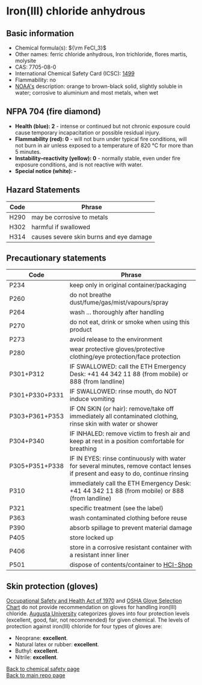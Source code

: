 # Iron(III) chloride anhydrous

## Basic information

- Chemical formula(s): ${\rm FeCl_3}$
- Other names: ferric chloride anhydrous, Iron trichloride, flores martis, molysite
- CAS: 7705-08-0
- International Chemical Safety Card (ICSC): [1499](https://inchem.org/documents/icsc/icsc/eics1499.htm)
- Flammability: no
- [NOAA's](https://cameochemicals.noaa.gov/chemical/8680) description: orange to brown-black solid, slightly soluble in water; corrosive to aluminium and most metals, when wet

## NFPA 704 (fire diamond)

- **Health (blue): 2** - intense or continued but not chronic exposure could cause temporary incapacitation or possible residual injury.
- **Flammability (red): 0** - will not burn under typical fire conditions, will not burn in air unless exposed to a temperature of 820 °C for more than 5 minutes.
- **Instability–reactivity (yellow): 0** - normally stable, even under fire exposure conditions, and is not reactive with water.
- **Special notice (white): -**

## Hazard Statements

| Code | Phrase                                  |
| ---- | --------------------------------------- |
| H290 | may be corrosive to metals              |
| H302 | harmful if swallowed                    |
| H314 | causes severe skin burns and eye damage |

## Precautionary statements

| Code           | Phrase                                                                                                                           |
| -------------- | -------------------------------------------------------------------------------------------------------------------------------- |
| P234           | keep only in original container/packaging                                                                                        |
| P260           | do not breathe dust/fume/gas/mist/vapours/spray                                                                                  |
| P264           | wash ... thoroughly after handling                                                                                               |
| P270           | do not eat, drink or smoke when using this product                                                                               |
| P273           | avoid release to the environment                                                                                                 |
| P280           | wear protective gloves/protective clothing/eye protection/face protection                                                        |
| P301+P312      | IF SWALLOWED: call the ETH Emergency Desk: +41 44 342 11 88 (from mobile) or 888 (from landline)                                 |
| P301+P330+P331 | IF SWALLOWED: rinse mouth, do NOT induce vomiting                                                                                |
| P303+P361+P353 | IF ON SKIN (or hair): remove/take off immediately all contaminated clothing, rinse skin with water or shower                     |
| P304+P340      | IF INHALED: remove victim to fresh air and keep at rest in a position comfortable for breathing                                  |
| P305+P351+P338 | IF IN EYES: rinse continuously with water for several minutes, remove contact lenses if present and easy to do, continue rinsing |
| P310           | immediately call the ETH Emergency Desk: +41 44 342 11 88 (from mobile) or 888 (from landline)                                   |
| P321           | specific treatment (see the label)                                                                                               |
| P363           | wash contaminated clothing before reuse                                                                                          |
| P390           | absorb spillage to prevent material damage                                                                                       |
| P405           | store locked up                                                                                                                  |
| P406           | store in a corrosive resistant container with a resistant inner liner                                                            |
| P501           | dispose of contents/container to [HCI-Shop](https://hci-shop.ethz.ch/en/)                                                        |

## Skin protection (gloves)

[Occupational Safety and Health Act of 1970](https://www.osha.gov/sites/default/files/publications/osha3151.pdf) and [OSHA Glove Selection Chart](https://safety.fsu.edu/safety_manual/OSHA%20Glove%20Selection%20Chart.pdf) do not provide recommendation on gloves for handling iron(III) chloride. [Augusta University](https://www.augusta.edu/services/ehs/chemsafe/PDF%20files/gloveselechart.pdf) categorizes gloves into four protection levels (excellent, good, fair, not recommended) for given chemical. The levels of protection against iron(III) chloride for four types of gloves are:

- Neoprane: **excellent**.
- Natural latex or rubber: **excellent**.
- Buthyl: **excellent**.
- Nitrile: **excellent**.

[Back to chemical safety page](https://github.com/Global-Health-Engineering/group-safety/tree/main/02-chemical-safety)  
[Back to main repo page](https://github.com/Global-Health-Engineering/group-safety)
